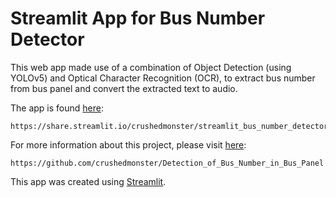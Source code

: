 # Streamlit App for Bus Number Detector
This web app made use of a combination of Object Detection (using YOLOv5) and Optical Character Recognition (OCR), to extract bus number from bus panel and convert the extracted text to audio.

The app is found [here](https://share.streamlit.io/crushedmonster/streamlit_bus_number_detector): 
```
https://share.streamlit.io/crushedmonster/streamlit_bus_number_detector
```

For more information about this project, please visit [here](https://github.com/crushedmonster/Detection_of_Bus_Number_in_Bus_Panel):
```
https://github.com/crushedmonster/Detection_of_Bus_Number_in_Bus_Panel
```

This app was created using [Streamlit](https://streamlit.io/).

